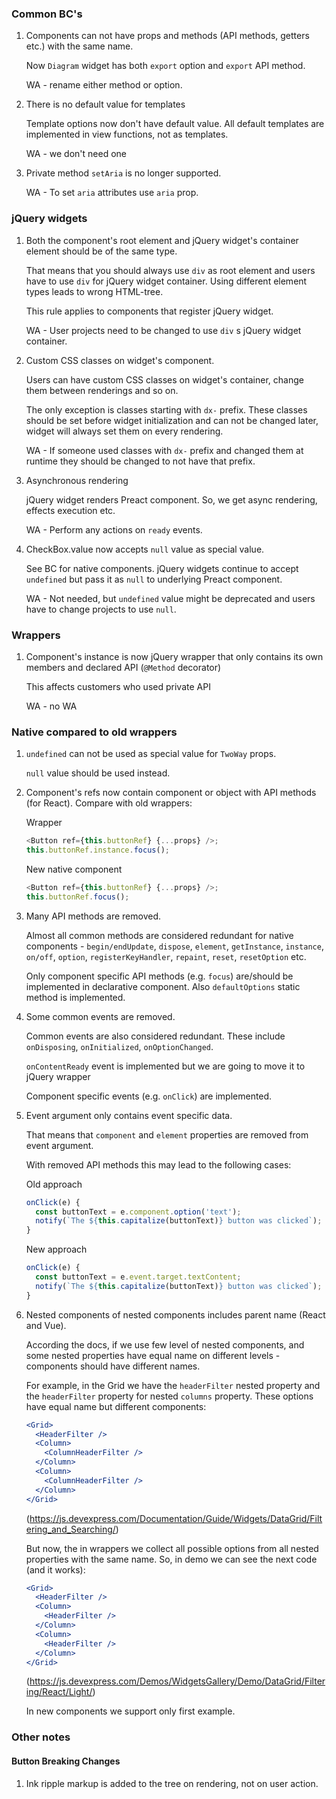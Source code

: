 ### Common BC's

1. Components can not have props and methods (API methods, getters etc.) with the same name.

   Now `Diagram` widget has both `export` option and `export` API method.

   WA - rename either method or option.

1. There is no default value for templates

   Template options now don't have default value. All default templates are implemented in view functions, not as templates.

   WA - we don't need one

1. Private method `setAria` is no longer supported.

   WA - To set `aria` attributes use `aria` prop.

### jQuery widgets

1. Both the component's root element and jQuery widget's container element should be of the same type.

   That means that you should always use `div` as root element and users have to use `div` for jQuery widget container. Using different element types leads to wrong HTML-tree.

   This rule applies to components that register jQuery widget.

   WA - User projects need to be changed to use `div` s jQuery widget container.

1. Custom CSS classes on widget's component.

   Users can have custom CSS classes on widget's container, change them between renderings and so on.

   The only exception is classes starting with `dx-` prefix. These classes should be set before widget initialization and can not be changed later, widget will always set them on every rendering.

   WA - If someone used classes with `dx-` prefix and changed them at runtime they should be changed to not have that prefix.

1. Asynchronous rendering

   jQuery widget renders Preact component. So, we get async rendering, effects execution etc.

   WA - Perform any actions on `ready` events.

1. CheckBox.value now accepts `null` value as special value.

   See BC for native components. jQuery widgets continue to accept `undefined` but pass it as `null` to underlying Preact component.

   WA - Not needed, but `undefined` value might be deprecated and users have to change projects to use `null`.

### Wrappers

1. Component's instance is now jQuery wrapper that only contains its own members and declared API (`@Method` decorator)

   This affects customers who used private API

   WA - no WA

### Native compared to old wrappers

1. `undefined` can not be used as special value for `TwoWay` props.

   `null` value should be used instead.

1. Component's refs now contain component or object with API methods (for React). Compare with old wrappers:

   Wrapper

   ```typescript
   <Button ref={this.buttonRef} {...props} />;
   this.buttonRef.instance.focus();
   ```

   New native component

   ```typescript
   <Button ref={this.buttonRef} {...props} />;
   this.buttonRef.focus();
   ```

1. Many API methods are removed.

   Almost all common methods are considered redundant for native components - `begin/endUpdate`, `dispose`, `element`, `getInstance`, `instance`, `on/off`, `option`, `registerKeyHandler`, `repaint`, `reset`, `resetOption` etc.

   Only component specific API methods (e.g. `focus`) are/should be implemented in declarative component. Also `defaultOptions` static method is implemented.

1. Some common events are removed.

   Common events are also considered redundant. These include `onDisposing`, `onInitialized`, `onOptionChanged`.

   `onContentReady` event is implemented but we are going to move it to jQuery wrapper

   Component specific events (e.g. `onClick`) are implemented.

1. Event argument only contains event specific data.

   That means that `component` and `element` properties are removed from event argument.

   With removed API methods this may lead to the following cases:

   Old approach

   ```typescript
   onClick(e) {
     const buttonText = e.component.option('text');
     notify(`The ${this.capitalize(buttonText)} button was clicked`);
   }
   ```

   New approach

   ```typescript
   onClick(e) {
     const buttonText = e.event.target.textContent;
     notify(`The ${this.capitalize(buttonText)} button was clicked`);
   }
   ```

1. Nested components of nested components includes parent name (React and Vue).

   According the docs, if we use few level of nested components, and some nested properties have equal name on different levels - components should have different names.

   For example, in the Grid we have the `headerFilter` nested property and the `headerFilter` property for nested `columns` property. These options have equal name but different components:

   ```jsx
   <Grid>
     <HeaderFilter />
     <Column>
       <ColumnHeaderFilter />
     </Column>
     <Column>
       <ColumnHeaderFilter />
     </Column>
   </Grid>
   ```

   (https://js.devexpress.com/Documentation/Guide/Widgets/DataGrid/Filtering_and_Searching/)

   But now, the in wrappers we collect all possible options from all nested properties with the same name. So, in demo we can see the next code (and it works):

   ```jsx
   <Grid>
     <HeaderFilter />
     <Column>
       <HeaderFilter />
     </Column>
     <Column>
       <HeaderFilter />
     </Column>
   </Grid>
   ```

   (https://js.devexpress.com/Demos/WidgetsGallery/Demo/DataGrid/Filtering/React/Light/)

   In new components we support only first example.

### Other notes

#### Button Breaking Changes

1. Ink ripple markup is added to the tree on rendering, not on user action.
